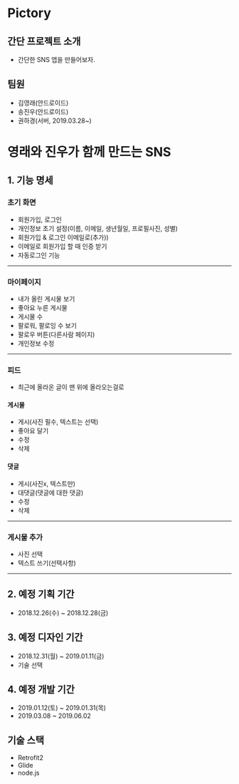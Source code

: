 # Pictory

## 간단 프로젝트 소개
* 간단한 SNS 앱을 만들어보자.

## 팀원
* 김영래(안드로이드)
* 송진우(안드로이드)
* 권하경(서버, 2019.03.28~)

# 영래와 진우가 함께 만드는 SNS
## 1. 기능 명세
### 초기 화면
* 회원가입, 로그인
* 개인정보 초기 설정(이름, 이메일, 생년월일, 프로필사진, 성별)
* 회원가입 & 로그인 이메일로(추가))
* 이메일로 회원가입 할 때 인증 받기
* 자동로그인 기능
----

### 마이페이지
* 내가 올린 게시물 보기
* 좋아요 누른 게시물
* 게시물 수
* 팔로워, 팔로잉 수 보기
* 팔로우 버튼(다른사람 페이지)
* 개인정보 수정
----
### 피드

* 최근에 올라온 글이 맨 위에 올라오는걸로

#### 게시물
* 게시(사진 필수, 텍스트는 선택)
* 좋아요 달기
* 수정
* 삭제

#### 댓글
* 게시(사진x, 텍스트만)
* 대댓글(댓글에 대한 댓글)
* 수정
* 삭제
----

### 게시물 추가
* 사진 선택
* 텍스트 쓰기(선택사항)
----

## 2. 예정 기획 기간
* 2018.12.26(수) ~ 2018.12.28(금)

## 3. 예정 디자인 기간
* 2018.12.31(월) ~ 2019.01.11(금)
* 기술 선택

## 4. 예정 개발 기간
* 2019.01.12(토) ~ 2019.01.31(목)
* 2019.03.08 ~ 2019.06.02

## 기술 스택
* Retrofit2
* Glide
* node.js
